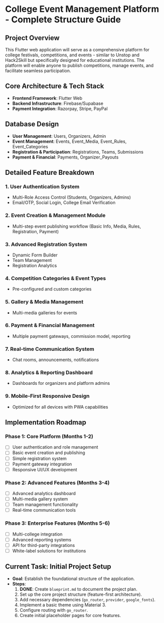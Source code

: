 # College Event Management Platform - Complete Structure Guide

## Project Overview
This Flutter web application will serve as a comprehensive platform for college festivals, competitions, and events - similar to Unstop and Hack2Skill but specifically designed for educational institutions. The platform will enable anyone to publish competitions, manage events, and facilitate seamless participation.

## Core Architecture & Tech Stack
- **Frontend Framework**: Flutter Web
- **Backend Infrastructure**: Firebase/Supabase
- **Payment Integration**: Razorpay, Stripe, PayPal

## Database Design
- **User Management**: Users, Organizers, Admin
- **Event Management**: Events, Event_Media, Event_Rules, Event_Categories
- **Registration & Participation**: Registrations, Teams, Submissions
- **Payment & Financial**: Payments, Organizer_Payouts

## Detailed Feature Breakdown

### 1. User Authentication System
- Multi-Role Access Control (Students, Organizers, Admins)
- Email/OTP, Social Login, College Email Verification

### 2. Event Creation & Management Module
- Multi-step event publishing workflow (Basic Info, Media, Rules, Registration, Payment)

### 3. Advanced Registration System
- Dynamic Form Builder
- Team Management
- Registration Analytics

### 4. Competition Categories & Event Types
- Pre-configured and custom categories

### 5. Gallery & Media Management
- Multi-media galleries for events

### 6. Payment & Financial Management
- Multiple payment gateways, commission model, reporting

### 7. Real-time Communication System
- Chat rooms, announcements, notifications

### 8. Analytics & Reporting Dashboard
- Dashboards for organizers and platform admins

### 9. Mobile-First Responsive Design
- Optimized for all devices with PWA capabilities

## Implementation Roadmap

### Phase 1: Core Platform (Months 1-2)
- [ ] User authentication and role management
- [ ] Basic event creation and publishing
- [ ] Simple registration system
- [ ] Payment gateway integration
- [ ] Responsive UI/UX development

### Phase 2: Advanced Features (Months 3-4)
- [ ] Advanced analytics dashboard
- [ ] Multi-media gallery system
- [ ] Team management functionality
- [ ] Real-time communication tools

### Phase 3: Enterprise Features (Months 5-6)
- [ ] Multi-college integration
- [ ] Advanced reporting systems
- [ ] API for third-party integrations
- [ ] White-label solutions for institutions

## Current Task: Initial Project Setup
- **Goal**: Establish the foundational structure of the application.
- **Steps**:
    1. **DONE**: Create `blueprint.md` to document the project plan.
    2. Set up the core project structure (feature-first architecture).
    3. Add necessary dependencies (`go_router`, `provider`, `google_fonts`).
    4. Implement a basic theme using Material 3.
    5. Configure routing with `go_router`.
    6. Create initial placeholder pages for core features.
